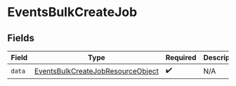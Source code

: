 # EventsBulkCreateJob


## Fields

| Field                                                                                             | Type                                                                                              | Required                                                                                          | Description                                                                                       |
| ------------------------------------------------------------------------------------------------- | ------------------------------------------------------------------------------------------------- | ------------------------------------------------------------------------------------------------- | ------------------------------------------------------------------------------------------------- |
| `data`                                                                                            | [EventsBulkCreateJobResourceObject](../../models/components/EventsBulkCreateJobResourceObject.md) | :heavy_check_mark:                                                                                | N/A                                                                                               |